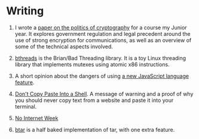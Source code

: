 
# Writing

1. I wrote a [paper on the politics of cryptography](/resources/crypto_paper.pdf) for a course my Junior year. It explores
government regulation and legal precedent around the use of strong encryption for communications, as well as an overview of
some of the technical aspects involved.

2. [bthreads](bthreads.html) is the Brian/Bad Threading library. It is a toy
 Linux threading library that implements mutexes using atomic x86 instructions.

3. A short opinion about the dangers of using [a new JavaScript language feature](object-literals.html).

4. [Don't Copy Paste Into a Shell](copy-paste-shell.html). A message of warning and a proof of why you should never copy text from a website and paste it into your terminal.

5. [No Internet Week](no-internet-week.html)

6. [btar](btar.html) is a half baked implementation of tar, with one extra feature.

